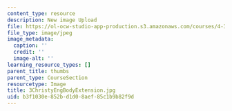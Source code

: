 ```yaml
---
content_type: resource
description: New image Upload
file: https://ol-ocw-studio-app-production.s3.amazonaws.com/courses/4-301-introduction-to-the-visual-arts-spring-2007/b3f1030e852bd1d08aef85c1b9b82f9d_3ChristyEngBodyExtension.jpg
file_type: image/jpeg
image_metadata:
  caption: ''
  credit: ''
  image-alt: ''
learning_resource_types: []
parent_title: thumbs
parent_type: CourseSection
resourcetype: Image
title: 3ChristyEngBodyExtension.jpg
uid: b3f1030e-852b-d1d0-8aef-85c1b9b82f9d
---
```


